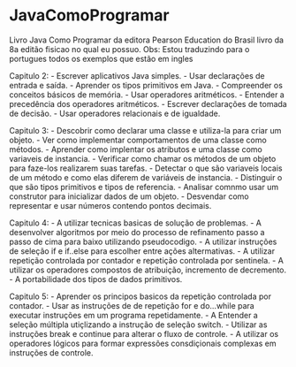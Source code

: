 # JavaComoProgramar
 Livro Java Como Programar da editora Pearson Education do Brasil livro da 8a editão fisicao no qual eu possuo.
 Obs: Estou traduzindo para o portugues todos os exemplos que estão em ingles

 Capitulo 2: - Escrever aplicativos Java simples.
             - Usar declarações de entrada e saída.
             - Aprender os tipos primitivos em Java.
             - Compreender os conceitos básicos de memória.
             - Usar operadores aritméticos.
             - Entender a precedência dos operadores aritméticos.
             - Escrever declarações de tomada de decisão.
             - Usar operadores relacionais e de igualdade.

 Capitulo 3: - Descobrir como declarar uma classe e utiliza-la para criar um objeto.
             - Ver como implementar comportamentos de uma classe como métodos.
             - Aprender como implentar os atributos e uma classe como variaveis de instancia.
             - Verificar como chamar os métodos de um objeto para faze-los realizarem suas tarefas.
             - Detectar o que são variaveis locais de um método e como  elas diferem de variáveis de instancia.
             - Distinguir o que são tipos primitivos e tipos de referencia.
             - Analisar comnmo usar um construtor para inicializar dados de um objeto.
             - Desvendar como representar e usar números contendo pontos decimais.

 Capitulo 4: - A utilizar tecnicas basicas de solução de problemas.
             - A desenvolver algoritmos por meio do processo de refinamento passo a passo de cima para baixo utilizando pseudocodigo.
             - A utilizar instruções de seleção if e if..else para escolher entre ações altermativas.
             - A utilizar repetição controlada por contador e repetição controlada por sentinela.
             - A utilizar os operadores compostos de atribuição, incremento de decremento.
             - A portabilidade dos tipos de dados primitivos.

 Capitulo 5: - Aprender os principos basicos da repetição controlada
               por contador.
             - Usar as instruções de de repetição for e do...while para executar instruções em um programa repetidamente.
             - A Entender a seleção múltipla utiçlizando a instrução de seleção switch.
             - Utilizar as instruções break e continue para alterar o fluxo de controle.
             - A utilizar os operadores lógicos para formar expressões consdiçionais complexas em instruções de controle.
                                                  
